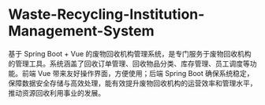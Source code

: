 # Waste-Recycling-Institution-Management-System
基于 Spring Boot + Vue 的废物回收机构管理系统，是专门服务于废物回收机构的管理工具。系统涵盖了回收订单管理、回收物品分类、库存管理、员工调度等功能。前端 Vue 带来友好操作界面，方便使用；后端 Spring Boot 确保系统稳定，保障数据安全存储与高效处理，能有效提升废物回收机构的运营效率和管理水平，推动资源回收利用事业的发展。
